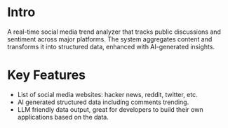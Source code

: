 # Intro
A real-time social media trend analyzer that tracks public discussions and sentiment across major platforms. The system aggregates content and transforms it into structured data, enhanced with AI-generated insights.

# Key Features
- List of social media websites: hacker news, reddit, twitter, etc.
- AI generated structured data including comments trending.
- LLM friendly data output, great for developers to build their own applications based on the data.
